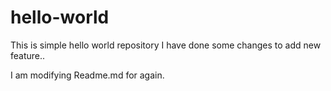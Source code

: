 # hello-world
This is simple hello world repository
I have done some changes to add new feature.. 

I am modifying Readme.md for again.
